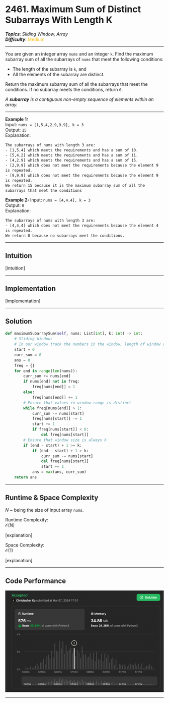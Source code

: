 # 2461. Maximum Sum of Distinct Subarrays With Length K
***Topics***: *Sliding Window, Array*  
***Difficulty***: <span style="color: #fac31d;">Medium</span>
<!-- green: #46c6c2, yellow: #fac31d, red: #f8615c-->
---
You are given an integer array `nums` and an integer `k`. Find the maximum subarray sum of all the subarrays of `nums` that meet the following conditions:  
- The length of the subarray is `k`, and
- All the elements of the subarray are distinct.  

Return the maximum subarray sum of all the subarrays that meet the conditions. If no subarray meets the conditions, return `0`.

*A ***subarray*** is a contiguous non-empty sequence of elements within an array.*

---
**Example 1:**  
Input: `nums = [1,5,4,2,9,9,9], k = 3`  
Output: `15`  
Explanation:
```
The subarrays of nums with length 3 are:
- [1,5,4] which meets the requirements and has a sum of 10.
- [5,4,2] which meets the requirements and has a sum of 11.
- [4,2,9] which meets the requirements and has a sum of 15.
- [2,9,9] which does not meet the requirements because the element 9 is repeated.
- [9,9,9] which does not meet the requirements because the element 9 is repeated.
We return 15 because it is the maximum subarray sum of all the subarrays that meet the conditions
```

**Example 2:**
Input: `nums = [4,4,4], k = 3`  
Output: `0`  
Explanation:
```
The subarrays of nums with length 3 are:
- [4,4,4] which does not meet the requirements because the element 4 is repeated.
We return 0 because no subarrays meet the conditions.
```

---
## Intuition
[intuition]

---
## Implementation
[implementation]

---
## Solution
```python
def maximumSubarraySum(self, nums: List[int], k: int) -> int:
    # Sliding Window:
    # In our window track the numbers in the window, length of window and current sum
    start = 0
    curr_sum = 0
    ans = 0
    freq = {}
    for end in range(len(nums)):
        curr_sum += nums[end]
        if nums[end] not in freq:
            freq[nums[end]] = 1
        else:
            freq[nums[end]] += 1
        # Ensure that values in window range is distinct
        while freq[nums[end]] > 1:
            curr_sum -= nums[start]
            freq[nums[start]] -= 1
            start += 1
            if freq[nums[start]] < 0:
                del freq[nums[start]]
        # Ensure that window size is always k
        if (end - start) + 1 >= k:
            if (end - start) + 1 > k:
                curr_sum -= nums[start]
                del freq[nums[start]]
                start += 1
            ans = max(ans, curr_sum)
    return ans
```
---
## Runtime & Space Complexity
$N$ ~ being the size of input array `nums`.  

Runtime Complexity:  
$\mathcal{O}(N)$

[explanation]

Space Complexity:  
$\mathcal{O}(1)$

[explanation]

---
## Code Performance
![[lc number] code performance](../../resources/code-performances/lc-2461.png)

---